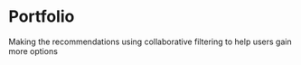 # Portfolio
Making the recommendations using collaborative filtering to help users gain more options
